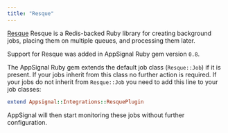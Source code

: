 ```yaml
---
title: "Resque"
---
```


[Resque](https://github.com/resque/resque) Resque is a Redis-backed Ruby
library for creating background jobs, placing them on multiple queues, and
processing them later.

Support for Resque was added in AppSignal Ruby gem version `0.8`.

The AppSignal Ruby gem extends the default job class (`Resque::Job`) if it is
present. If your jobs inherit from this class no further action is required.
If your jobs do not inherit from `Resque::Job` you need to add this line to
your job classes:

```ruby
extend Appsignal::Integrations::ResquePlugin
```

AppSignal will then start monitoring these jobs without further configuration.
